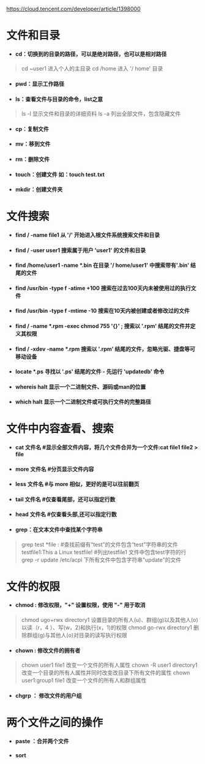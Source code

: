 https://cloud.tencent.com/developer/article/1398000

# 文件和目录
- #### cd：切换到的目录的路径，可以是绝对路径，也可以是相对路径
> cd ~user1   进入个人的主目录 
cd /home    进入 '/ home' 目录

- #### pwd：显示工作路径

- #### ls：查看文件与目录的命令，list之意
> ls -l 显示文件和目录的详细资料 
ls -a 列出全部文件，包含隐藏文件

- #### cp：复制文件

- #### mv：移到文件

- #### rm：删除文件

- #### touch：创建文件  如：touch test.txt

- #### mkdir：创建文件夹

# 文件搜索 
- #### find / -name file1 从 '/' 开始进入根文件系统搜索文件和目录 
- #### find / -user user1 搜索属于用户 'user1' 的文件和目录 
- #### find /home/user1 -name \*.bin 在目录 '/ home/user1' 中搜索带有'.bin' 结尾的文件 
- #### find /usr/bin -type f -atime +100 搜索在过去100天内未被使用过的执行文件 
- #### find /usr/bin -type f -mtime -10 搜索在10天内被创建或者修改过的文件 
- #### find / -name \*.rpm -exec chmod 755 '{}' \; 搜索以 '.rpm' 结尾的文件并定义其权限 
- #### find / -xdev -name \*.rpm 搜索以 '.rpm' 结尾的文件，忽略光驱、捷盘等可移动设备 
- #### locate \*.ps 寻找以 '.ps' 结尾的文件 - 先运行 'updatedb' 命令 
- #### whereis halt 显示一个二进制文件、源码或man的位置 
- #### which halt 显示一个二进制文件或可执行文件的完整路径

# 文件中内容查看、搜索 
- #### cat 文件名 #显示全部文件内容，将几个文件合并为一个文件:cat file1 file2 > file
- #### more 文件名 #分页显示文件内容
- #### less 文件名 #与 more 相似，更好的是可以往前翻页
- #### tail 文件名 #仅查看尾部，还可以指定行数
- #### head 文件名 #仅查看头部,还可以指定行数
- #### grep：在文本文件中查找某个字符串
> grep test *file : #查找前缀有“test”的文件包含“test”字符串的文件
> testfile1:This a Linux testfile! #列出testfile1 文件中包含test字符的行 
> grep -r update /etc/acpi 下所有文件中包含字符串"update"的文件


# 文件的权限
- #### chmod : 修改权限，"+" 设置权限，使用 "-" 用于取消
> chmod ugo+rwx directory1 设置目录的所有人(u)、群组(g)以及其他人(o)以读（r，4 ）、写(w，2)和执行(x，1)的权限 
> chmod go-rwx directory1  删除群组(g)与其他人(o)对目录的读写执行权限
 
- #### chown : 修改文件的拥有者
> chown user1 file1 改变一个文件的所有人属性 
> chown -R user1 directory1 改变一个目录的所有人属性并同时改变改目录下所有文件的属性 
> chown user1:group1 file1 改变一个文件的所有人和群组属性

- #### chgrp ： 修改文件的用户组


# 两个文件之间的操作
- #### paste ：合并两个文件
- #### sort 
 


